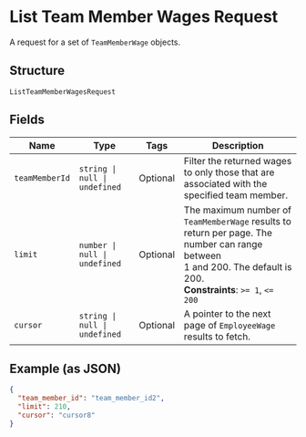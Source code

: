 <!-- Optimized: 2025-10-06 -->
<!-- RPM: 1.7.2.1.1.7.2.1_list-team-member-wages-request_20251006 -->
<!-- Session: E2E RPM DNA Application -->
<!-- AOM: RND (Reggie & Dro) -->
<!-- COI: CULTURE -->
<!-- RPM: HIGH -->
<!-- ACTION: BUILD -->


# List Team Member Wages Request

A request for a set of `TeamMemberWage` objects.

## Structure

`ListTeamMemberWagesRequest`

## Fields

| Name | Type | Tags | Description |
|  --- | --- | --- | --- |
| `teamMemberId` | `string \| null \| undefined` | Optional | Filter the returned wages to only those that are associated with the<br>specified team member. |
| `limit` | `number \| null \| undefined` | Optional | The maximum number of `TeamMemberWage` results to return per page. The number can range between<br>1 and 200. The default is 200.<br>**Constraints**: `>= 1`, `<= 200` |
| `cursor` | `string \| null \| undefined` | Optional | A pointer to the next page of `EmployeeWage` results to fetch. |

## Example (as JSON)

```json
{
  "team_member_id": "team_member_id2",
  "limit": 210,
  "cursor": "cursor8"
}
```

